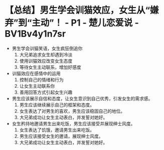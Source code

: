 # 【总结】男生学会训猫效应，女生从“嫌弃”到“主动”！ - P1 - 楚儿恋爱说 - BV1Bv4y1n7sr

-   男生学会训猫笑语，女生疯狂倒追你
    1.  大兄弟追求女生却遇到冷淡
    2.  使用训猫效应改变女生态度
    3.  等待女生主动联系，增加好感度
-   训猫效应在感情中的运用
    1.  控制自己的情绪和行为
    2.  让女生主动联系你
    3.  善用回答方式引起女生兴趣
-   男生应该展示自信和态度，让女生意识到自己优秀，引发女生的需求感。
    1.  男生应该继续展示自己的框架和态度。
    2.  女生表达了对男生的喜欢，男生应该稳固自己的地位。
    3.  大兄弟成功让女生主动表白，并发誓对她好。
-   女生矜持地邀请男生出来吃饭，男生应该接受并展现绅士风度。
    1.  女生表达了饥饿，邀请男生出来吃饭。
    2.  男生应该接受女生的邀请，展现绅士风度。
    3.  大兄弟成功让女生主动表白，并发誓对她好。